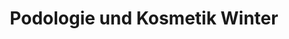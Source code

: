 ---
title: "Podologie und Kosmetik Winter"
url: /bochum/podologie-und-kosmetik-winter/
shop: Kosmetik
---